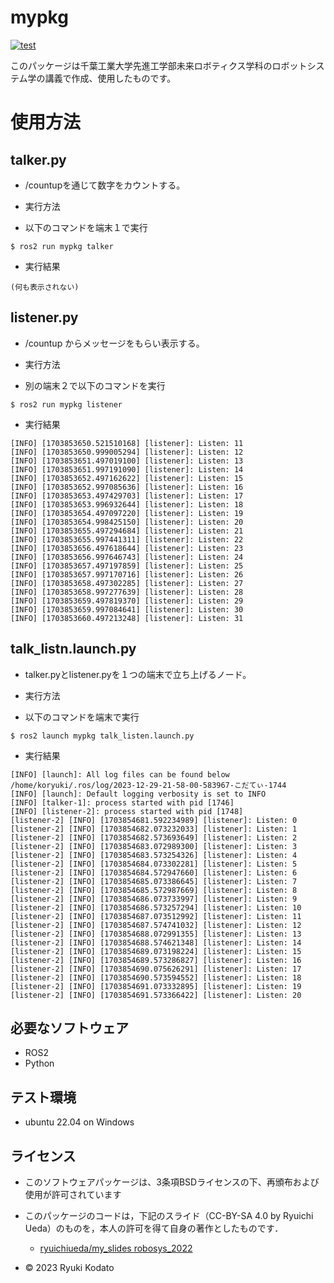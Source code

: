 # mypkg
[![test](https://github.com/Kodato51/mypkg/actions/workflows/test.yml/badge.svg)](https://github.com/Kodato51/mypkg/actions/workflows/test.yml)

このパッケージは千葉工業大学先進工学部未来ロボティクス学科のロボットシステム学の講義で作成、使用したものです。

# 使用方法
## talker.py
* /countupを通じて数字をカウントする。

* 実行方法
 - 以下のコマンドを端末１で実行
```
$ ros2 run mypkg talker
```
* 実行結果
```
(何も表示されない)
```
## listener.py
* /countup からメッセージをもらい表示する。

* 実行方法
 - 別の端末２で以下のコマンドを実行
```
$ ros2 run mypkg listener
```
* 実行結果
```
[INFO] [1703853650.521510168] [listener]: Listen: 11
[INFO] [1703853650.999005294] [listener]: Listen: 12
[INFO] [1703853651.497019100] [listener]: Listen: 13
[INFO] [1703853651.997191090] [listener]: Listen: 14
[INFO] [1703853652.497162622] [listener]: Listen: 15
[INFO] [1703853652.997085636] [listener]: Listen: 16
[INFO] [1703853653.497429703] [listener]: Listen: 17
[INFO] [1703853653.996932644] [listener]: Listen: 18
[INFO] [1703853654.497097220] [listener]: Listen: 19
[INFO] [1703853654.998425150] [listener]: Listen: 20
[INFO] [1703853655.497294684] [listener]: Listen: 21
[INFO] [1703853655.997441311] [listener]: Listen: 22
[INFO] [1703853656.497618644] [listener]: Listen: 23
[INFO] [1703853656.997646743] [listener]: Listen: 24
[INFO] [1703853657.497197859] [listener]: Listen: 25
[INFO] [1703853657.997170716] [listener]: Listen: 26
[INFO] [1703853658.497302285] [listener]: Listen: 27
[INFO] [1703853658.997277639] [listener]: Listen: 28
[INFO] [1703853659.497819370] [listener]: Listen: 29
[INFO] [1703853659.997084641] [listener]: Listen: 30
[INFO] [1703853660.497213248] [listener]: Listen: 31
```

## talk_listn.launch.py
* talker.pyとlistener.pyを１つの端末で立ち上げるノード。

* 実行方法
 - 以下のコマンドを端末で実行
```
$ ros2 launch mypkg talk_listen.launch.py
```
* 実行結果
```
[INFO] [launch]: All log files can be found below /home/koryuki/.ros/log/2023-12-29-21-58-00-583967-こだてぃ-1744
[INFO] [launch]: Default logging verbosity is set to INFO
[INFO] [talker-1]: process started with pid [1746]
[INFO] [listener-2]: process started with pid [1748]
[listener-2] [INFO] [1703854681.592234989] [listener]: Listen: 0
[listener-2] [INFO] [1703854682.073232033] [listener]: Listen: 1
[listener-2] [INFO] [1703854682.573693649] [listener]: Listen: 2
[listener-2] [INFO] [1703854683.072989300] [listener]: Listen: 3
[listener-2] [INFO] [1703854683.573254326] [listener]: Listen: 4
[listener-2] [INFO] [1703854684.073302281] [listener]: Listen: 5
[listener-2] [INFO] [1703854684.572947660] [listener]: Listen: 6
[listener-2] [INFO] [1703854685.073386645] [listener]: Listen: 7
[listener-2] [INFO] [1703854685.572987669] [listener]: Listen: 8
[listener-2] [INFO] [1703854686.073733997] [listener]: Listen: 9
[listener-2] [INFO] [1703854686.573257294] [listener]: Listen: 10
[listener-2] [INFO] [1703854687.073512992] [listener]: Listen: 11
[listener-2] [INFO] [1703854687.574741032] [listener]: Listen: 12
[listener-2] [INFO] [1703854688.072991355] [listener]: Listen: 13
[listener-2] [INFO] [1703854688.574621348] [listener]: Listen: 14
[listener-2] [INFO] [1703854689.073198224] [listener]: Listen: 15
[listener-2] [INFO] [1703854689.573286827] [listener]: Listen: 16
[listener-2] [INFO] [1703854690.075626291] [listener]: Listen: 17
[listener-2] [INFO] [1703854690.573594552] [listener]: Listen: 18
[listener-2] [INFO] [1703854691.073332895] [listener]: Listen: 19
[listener-2] [INFO] [1703854691.573366422] [listener]: Listen: 20
```

## 必要なソフトウェア
* ROS2
* Python

## テスト環境
* ubuntu 22.04 on Windows

## ライセンス
*  このソフトウェアパッケージは、3条項BSDライセンスの下、再頒布および使用が許可されています

* このパッケージのコードは，下記のスライド（CC-BY-SA 4.0 by Ryuichi Ueda）のものを，本人の許可を得て自身の著作としたものです．
    * [ryuichiueda/my_slides robosys_2022](https://github.com/ryuichiueda/my_slides/tree/master/robosys_2022/)

* © 2023 Ryuki Kodato

